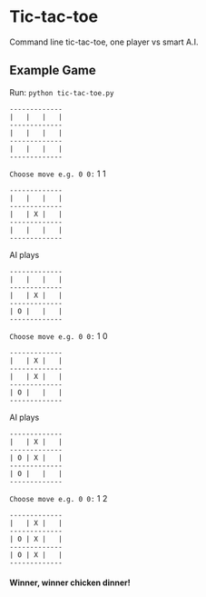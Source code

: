 # Tic-tac-toe
Command line tic-tac-toe, one player vs smart A.I.
## Example Game
Run: `python tic-tac-toe.py`<br>
```
-------------
|   |   |   |
-------------
|   |   |   |
-------------
|   |   |   |
-------------
```
`Choose move e.g. 0 0:` 1 1<br>

```
-------------
|   |   |   |
-------------
|   | X |   |
-------------
|   |   |   |
-------------
```
AI plays
```
-------------
|   |   |   |
-------------
|   | X |   |
-------------
| O |   |   |
-------------
```

`Choose move e.g. 0 0:` 1 0<br>

```
-------------
|   | X |   |
-------------
|   | X |   |
-------------
| O |   |   |
-------------
```
AI plays
```
-------------
|   | X |   |
-------------
| O | X |   |
-------------
| O |   |   |
-------------
```

`Choose move e.g. 0 0:` 1 2<br>
```
-------------
|   | X |   |
-------------
| O | X |   |
-------------
| O | X |   |
-------------
```

#### Winner, winner chicken dinner!
